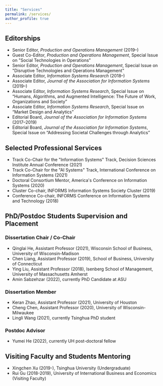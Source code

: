 ```yaml
---
title: "Services"
permalink: /services/
author_profile: true
---
```


## Editorships

- Senior Editor, *Production and Operations Management* (2019–)
- Guest Co-Editor, *Production and Operations Management*, Special Issue on "Social Technologies in Operations"
- Senior Editor, *Production and Operations Management*, Special Issue on "Disruptive Technologies and Operations Management"
- Associate Editor, *Information Systems Research* (2018–)
- Associate Editor, *Journal of the Association for Information Systems* (2019–)
- Associate Editor, *Information Systems Research*, Special Issue on “Humans, Algorithms, and Augmented Intelligence: The Future of Work, Organizations and Society”
- Associate Editor, *Information Systems Research*, Special Issue on “Market Design and Analytics”
- Editorial Board, *Journal of the Association for Information Systems* (2017–2019)
- Editorial Board, *Journal of the Association for Information Systems*, Special Issue on “Addressing Societal Challenges through Analytics”

## Selected Professional Services

- Track Co-Chair for the "Information Systems" Track, Decision Sciences Institute Annual Conference (2021)
- Track Co-Chair for the "AI Systems" Track, International Conference on Information Systems (2021)
- Doctoral Consortium Mentor, America's Conference on Information Systems (2020)
- Cluster Co-chair, INFORMS Information Systems Society Cluster (2019)
- Conference Co-chair, INFORMS Conference on Information Systems and Technology (2018)
 
<!-- <hr style="clear:both;visibility: hidden;" />   -->

## PhD/Postdoc Students Supervision and Placement

### Dissertation Chair / Co-Chair
- Qinglai He, Assistant Professor (2021), Wisconsin School of Business, University of Wisconsin-Madison
- Chen Liang, Assistant Professor (2019), School of Business, University of Connecticut
- Ying Liu, Assistant Professor (2018), Isenberg School of Management, University of Massachusetts Amherst
- Amin Sabzehzar (2022), currently PhD Candidate at ASU

### Dissertation Member
- Keran Zhao, Assistant Professor (2021), University of Houston
- Cheng Chen, Assistant Professor (2020), University of Wisconsin-Milwaukee
- Lingli Wang (2021), currently Tsinghua PhD student

### Postdoc Advisor
- Yumei He (2022), currently UH post-doctoral fellow

## Visiting Faculty and Students Mentoring
- Xingchen Xu (2019-), Tsinghua University (Undergraduate)
- Rui Gu (2018-2019), University of International Business and Economics (Visiting Faculty)

